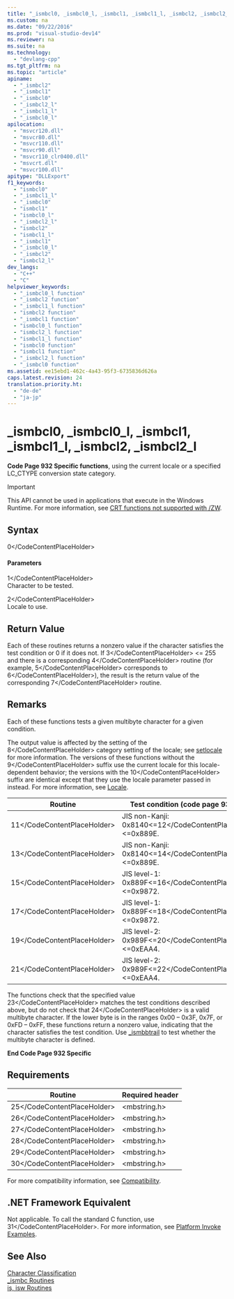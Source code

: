 ```yaml
---
title: "_ismbcl0, _ismbcl0_l, _ismbcl1, _ismbcl1_l, _ismbcl2, _ismbcl2_l"
ms.custom: na
ms.date: "09/22/2016"
ms.prod: "visual-studio-dev14"
ms.reviewer: na
ms.suite: na
ms.technology: 
  - "devlang-cpp"
ms.tgt_pltfrm: na
ms.topic: "article"
apiname: 
  - "_ismbcl2"
  - "_ismbcl1"
  - "_ismbcl0"
  - "_ismbcl2_l"
  - "_ismbcl1_l"
  - "_ismbcl0_l"
apilocation: 
  - "msvcr120.dll"
  - "msvcr80.dll"
  - "msvcr110.dll"
  - "msvcr90.dll"
  - "msvcr110_clr0400.dll"
  - "msvcrt.dll"
  - "msvcr100.dll"
apitype: "DLLExport"
f1_keywords: 
  - "ismbcl0"
  - "_ismbcl1_l"
  - "_ismbcl0"
  - "ismbcl1"
  - "ismbcl0_l"
  - "_ismbcl2_l"
  - "ismbcl2"
  - "ismbcl1_l"
  - "_ismbcl1"
  - "_ismbcl0_l"
  - "_ismbcl2"
  - "ismbcl2_l"
dev_langs: 
  - "C++"
  - "C"
helpviewer_keywords: 
  - "_ismbcl0_l function"
  - "_ismbcl2 function"
  - "_ismbcl1_l function"
  - "ismbcl2 function"
  - "_ismbcl1 function"
  - "ismbcl0_l function"
  - "ismbcl2_l function"
  - "ismbcl1_l function"
  - "ismbcl0 function"
  - "ismbcl1 function"
  - "_ismbcl2_l function"
  - "_ismbcl0 function"
ms.assetid: ee15ebd1-462c-4a43-95f3-6735836d626a
caps.latest.revision: 24
translation.priority.ht: 
  - "de-de"
  - "ja-jp"
---
```

# _ismbcl0, _ismbcl0_l, _ismbcl1, _ismbcl1_l, _ismbcl2, _ismbcl2_l
**Code Page 932 Specific functions**, using the current locale or a specified LC_CTYPE conversion state category.  
  
> [!IMPORTANT]
>  This API cannot be used in applications that execute in the Windows Runtime. For more information, see [CRT functions not supported with /ZW](http://msdn.microsoft.com/library/windows/apps/jj606124.aspx).  
  
## Syntax  
  
<CodeContentPlaceHolder>0\</CodeContentPlaceHolder>  
#### Parameters  
 <CodeContentPlaceHolder>1\</CodeContentPlaceHolder>  
 Character to be tested.  
  
 <CodeContentPlaceHolder>2\</CodeContentPlaceHolder>  
 Locale to use.  
  
## Return Value  
 Each of these routines returns a nonzero value if the character satisfies the test condition or 0 if it does not. If <CodeContentPlaceHolder>3\</CodeContentPlaceHolder> <= 255 and there is a corresponding <CodeContentPlaceHolder>4\</CodeContentPlaceHolder> routine (for example, <CodeContentPlaceHolder>5\</CodeContentPlaceHolder> corresponds to <CodeContentPlaceHolder>6\</CodeContentPlaceHolder>), the result is the return value of the corresponding <CodeContentPlaceHolder>7\</CodeContentPlaceHolder> routine.  
  
## Remarks  
 Each of these functions tests a given multibyte character for a given condition.  
  
 The output value is affected by the setting of the <CodeContentPlaceHolder>8\</CodeContentPlaceHolder> category setting of the locale; see [setlocale](../vs140/setlocale--_wsetlocale.md) for more information. The versions of these functions without the <CodeContentPlaceHolder>9\</CodeContentPlaceHolder> suffix use the current locale for this locale-dependent behavior; the versions with the <CodeContentPlaceHolder>10\</CodeContentPlaceHolder> suffix are identical except that they use the locale parameter passed in instead. For more information, see [Locale](../vs140/locale.md).  
  
|Routine|Test condition (code page 932 only)|  
|-------------|-------------------------------------------|  
|<CodeContentPlaceHolder>11\</CodeContentPlaceHolder>|JIS non-Kanji: 0x8140<=<CodeContentPlaceHolder>12\</CodeContentPlaceHolder><=0x889E.|  
|<CodeContentPlaceHolder>13\</CodeContentPlaceHolder>|JIS non-Kanji: 0x8140<=<CodeContentPlaceHolder>14\</CodeContentPlaceHolder><=0x889E.|  
|<CodeContentPlaceHolder>15\</CodeContentPlaceHolder>|JIS level-1: 0x889F<=<CodeContentPlaceHolder>16\</CodeContentPlaceHolder><=0x9872.|  
|<CodeContentPlaceHolder>17\</CodeContentPlaceHolder>|JIS level-1: 0x889F<=<CodeContentPlaceHolder>18\</CodeContentPlaceHolder><=0x9872.|  
|<CodeContentPlaceHolder>19\</CodeContentPlaceHolder>|JIS level-2: 0x989F<=<CodeContentPlaceHolder>20\</CodeContentPlaceHolder><=0xEAA4.|  
|<CodeContentPlaceHolder>21\</CodeContentPlaceHolder>|JIS level-2: 0x989F<=<CodeContentPlaceHolder>22\</CodeContentPlaceHolder><=0xEAA4.|  
  
 The functions check that the specified value <CodeContentPlaceHolder>23\</CodeContentPlaceHolder> matches the test conditions described above, but do not check that <CodeContentPlaceHolder>24\</CodeContentPlaceHolder> is a valid multibyte character. If the lower byte is in the ranges 0x00 – 0x3F, 0x7F, or 0xFD – 0xFF, these functions return a nonzero value, indicating that the character satisfies the test condition. Use [_ismbbtrail](../vs140/_ismbbtrail--_ismbbtrail_l.md) to test whether the multibyte character is defined.  
  
 **End Code Page 932 Specific**  
  
## Requirements  
  
|Routine|Required header|  
|-------------|---------------------|  
|<CodeContentPlaceHolder>25\</CodeContentPlaceHolder>|\<mbstring.h>|  
|<CodeContentPlaceHolder>26\</CodeContentPlaceHolder>|\<mbstring.h>|  
|<CodeContentPlaceHolder>27\</CodeContentPlaceHolder>|\<mbstring.h>|  
|<CodeContentPlaceHolder>28\</CodeContentPlaceHolder>|\<mbstring.h>|  
|<CodeContentPlaceHolder>29\</CodeContentPlaceHolder>|\<mbstring.h>|  
|<CodeContentPlaceHolder>30\</CodeContentPlaceHolder>|\<mbstring.h>|  
  
 For more compatibility information, see [Compatibility](../vs140/compatibility.md).  
  
## .NET Framework Equivalent  
 Not applicable. To call the standard C function, use <CodeContentPlaceHolder>31\</CodeContentPlaceHolder>. For more information, see [Platform Invoke Examples](assetId:///15926806-f0b7-487e-93a6-4e9367ec689f).  
  
## See Also  
 [Character Classification](../vs140/character-classification.md)   
 [_ismbc Routines](../vs140/_ismbc-routines.md)   
 [is, isw Routines](../vs140/is--isw-routines.md)